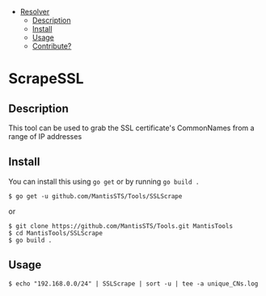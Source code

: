 - [Resolver](#resolver)
  - [Description](#description)
  - [Install](#install)
  - [Usage](#usage)
  - [Contribute?](#contribute)

# ScrapeSSL

## Description
This tool can be used to grab the SSL certificate's CommonNames from a range of IP addresses

## Install
You can install this using `go get` or by running `go build .` 
```
$ go get -u github.com/MantisSTS/Tools/SSLScrape
```
or
```
$ git clone https://github.com/MantisSTS/Tools.git MantisTools
$ cd MantisTools/SSLScrape
$ go build .
```

## Usage
```
$ echo "192.168.0.0/24" | SSLScrape | sort -u | tee -a unique_CNs.log
```
